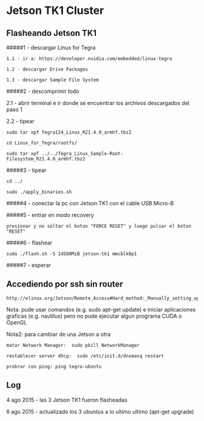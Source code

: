 # Jetson TK1 Cluster

## Flasheando Jetson TK1

#####1 - descargar Linux for Tegra

    1.1 - ir a: https://developer.nvidia.com/embedded/linux-tegra
    
    1.2 - descargar Drive Packages
    
    1.3 - descargar Sample File System

#####2 - descomprimir todo

2.1 - abrir terminal e ir donde se encuentrar los archivos descargados del paso 1
    
2.2 - tipear

    sudo tar xpf Tegra124_Linux_R21.4.0_armhf.tbz2
      
    cd Linux_for_Tegra/rootfs/

    sudo tar xpf ../../Tegra_Linux_Sample-Root-Filesystem_R21.4.0_armhf.tbz2
      
#####3 - tipear

    cd ../

    sudo ./apply_binaries.sh
  
#####4 - conectar la pc con Jetson TK1 con el cable USB Micro-B

#####5 - entrar en modo recovery

    presionar y no soltar el boton "FORCE RESET" y luego pulsar el boton "RESET"
  
#####6 - flashear

    sudo ./flash.sh -S 14580MiB jetson-tk1 mmcblk0p1
  
#####7 - esperar


## Accediendo por ssh sin router

    http://elinux.org/Jetson/Remote_Access#Hard_method:_Manually_setting_up_a_DHCP_server

Nota: pude usar comandos (e.g. sudo apt-get update) e iniciar aplicaciones graficas (e.g. nautilus) pero no pude ejecutar algun programa CUDA o OpenGL

Nota2: para cambiar de una Jetson a otra

    matar Network Manager:  sudo pkill NetworkManager
    
    restablecer server dhcp:  sudo /etc/init.d/dnsmasq restart
    
    probrar con ping: ping tegra-ubuntu


## Log

4 ago 2015 - las 3 Jetson TK1 fueron flasheadas

6 ago 2015 - actualizado los 3 ubuntus a lo ultimo ultimo (apt-get upgrade)
